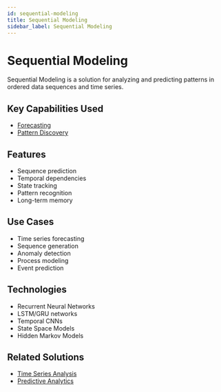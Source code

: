 ```yaml
---
id: sequential-modeling
title: Sequential Modeling
sidebar_label: Sequential Modeling
---
```


# Sequential Modeling

Sequential Modeling is a solution for analyzing and predicting patterns in ordered data sequences and time series.

## Key Capabilities Used

- [Forecasting](../capabilities/forecasting)
- [Pattern Discovery](../capabilities/pattern-discovery)

## Features

- Sequence prediction
- Temporal dependencies
- State tracking
- Pattern recognition
- Long-term memory

## Use Cases

- Time series forecasting
- Sequence generation
- Anomaly detection
- Process modeling
- Event prediction

## Technologies

- Recurrent Neural Networks
- LSTM/GRU networks
- Temporal CNNs
- State Space Models
- Hidden Markov Models
<!--

## Tools

- [Prophet](../tools/prophet) - Forecasting library
- [Darts](../tools/darts) - Time series library
- [GluonTS](../tools/gluonts) - Time series toolkit
- [Statsmodels](../tools/statsmodels) - Statistical modeling
- [Pytorch Forecasting](../tools/pytorch-forecasting) - Deep learning forecasting -->

## Related Solutions

- [Time Series Analysis](./time-series-analysis)
- [Predictive Analytics](./predictive-analytics)
